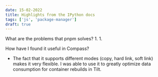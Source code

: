 ```yaml
---
date: 15-02-2022
title: Highlights from the IPython docs
tags: ['js', 'package-manager']
draft: true
---
```



What are the problems that pnpm solves?
1.
1. 


How have I found it useful in Compass?
- The fact that it supports different modes (copy, hard link, soft link) makes it very flexible. I was able to use it to greatly optimize data consumption for container rebuilds in Tilt.
